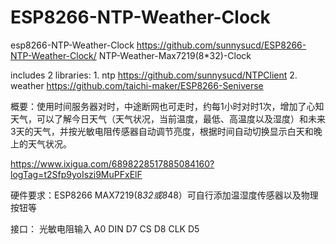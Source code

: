 # ESP8266-NTP-Weather-Clock
esp8266-NTP-Weather-Clock  https://github.com/sunnysucd/ESP8266-NTP-Weather-Clock/
NTP-Weather-Max7219(8*32)-Clock

includes 2 libraries:          1. ntp  https://github.com/sunnysucd/NTPClient
                               2. weather https://github.com/taichi-maker/ESP8266-Seniverse


概要：使用时间服务器对时，中途断网也可走时，约每1小时对时1次，增加了心知天气，可以了解今日天气（天气状况，当前温度，最低、高温度以及湿度）和未来3天的天气，并按光敏电阻传感器自动调节亮度，根据时间自动切换显示白天和晚上的天气状况。

https://www.ixigua.com/6898228517885084160?logTag=t2Sfp9yoIszi9MuPFxElF

硬件要求：ESP8266 MAX7219(8*32或8*48）可自行添加温湿度传感器以及物理按钮等

接口：
光敏电阻输入 A0
DIN  D7
CS   D8
CLK  D5


